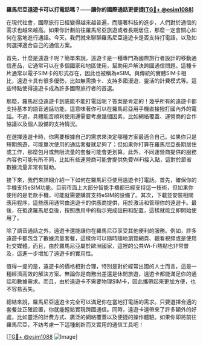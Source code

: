 **羅馬尼亞遠遊卡可以打電話嗎？——讓你的國際通話更便捷[[TG💪+ @esim1088](https://t.me/s/esim1088)]**

在現代社會，國際旅行已經變得越來越普遍，而隨著科技的進步，人們對於通信的需求也越來越高。如果你計劃前往羅馬尼亞旅遊或者長期居住，那麼一定會關心如何在當地進行通話。今天，我們就來聊聊羅馬尼亞遠遊卡是否支持打電話，以及如何選擇適合自己的通信方案。

首先，什麼是遠遊卡呢？簡單來說，遠遊卡是一種專門為國際旅行者設計的移動通信產品，它通常可以在多個國家和地區使用，幫助用戶解決跨國通信問題。這種卡片通常以電子SIM卡的形式存在，因此也被稱為eSIM。與傳統的實體SIM卡相比，遠遊卡具有很多優勢，比如無需換卡、支持多國漫遊、靈活的計費模式等。這些特點使得遠遊卡成為許多國際旅行者的首選。

那麼，羅馬尼亞遠遊卡到底能不能打電話呢？答案是肯定的！幾乎所有的遠遊卡都支持基本的語音通話功能，這意味著你可以在羅馬尼亞用手機直接撥打國內外的電話。不過，具體能否順利使用還需要考慮幾個因素，比如網絡覆蓋、運營商的合作協議以及個人設備的支持情況。

在選擇遠遊卡時，你需要根據自己的需求來決定哪種方案最適合自己。如果你只是短期旅遊，可能單次使用的通話套餐就足夠了；但如果你打算在羅馬尼亞長期居住或工作，那麼包月或無限流量的套餐可能會更划算。此外，不同運營商提供的服務內容也可能有所不同，比如有些運營商可能會提供免費WiFi接入點，這對於節省數據流量非常有幫助。

接下來，我們來詳細介紹一下如何在羅馬尼亞使用遠遊卡打電話。首先，確保你的手機支持eSIM功能。目前市面上大部分智能手機都已經支持這一技術，但如果你使用的是老款手機，可能就需要購買支持eSIM的設備了。其次，下載並安裝相關應用程序，這些應用通常由遠遊卡的供應商提供，用於激活和管理你的遠遊卡。最後，在抵達羅馬尼亞後，按照應用中的指示完成註冊和配置，這樣就能立即開始使用了。

除了語音通話之外，遠遊卡還能讓你在羅馬尼亞享受其他便利的服務。例如，許多遠遊卡都包含了數據流量套餐，這樣你可以隨時隨地瀏覽網頁、觀看視頻或是使用社交媒體。而且，由於羅馬尼亞屬於歐洲國家，這裡的公共Wi-Fi熱點也非常普及，這進一步增加了遠遊卡的實用性。

值得一提的是，遠遊卡的價格相對合理，特別是對於經常出國的人士而言，這是一種經濟高效的解決方案。無論你是商務出差還是休閒旅遊，遠遊卡都能滿足你的通話和數據需求。而且，由於遠遊卡不需要物理SIM卡，因此攜帶起來更加方便，也不容易丟失。

總結來說，羅馬尼亞遠遊卡完全可以滿足你在當地打電話的需求。只要選擇合適的套餐並正確設置，你就能輕鬆實現跨國通信。同時，遠遊卡還帶來了許多額外的好處，比如靈活的計費方式、廣泛的網絡覆蓋以及便捷的操作體驗。如果你即將前往羅馬尼亞，不妨考慮一下這種創新而又實用的通信工具吧！

[[TG💪+ @esim1088](https://t.me/s/esim1088) ![Image](https://i.postimg.cc/4NQfJmqS/Snipaste-2025-05-13-00-14-12.png)]
